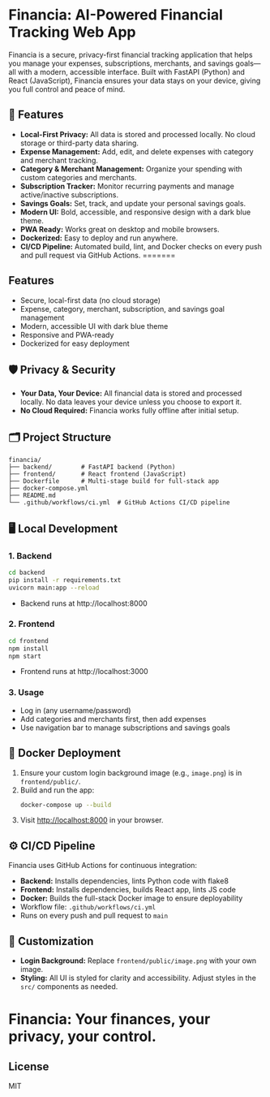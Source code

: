 # Financia: AI-Powered Financial Tracking Web App

Financia is a secure, privacy-first financial tracking application that helps you manage your expenses, subscriptions, merchants, and savings goals—all with a modern, accessible interface. Built with FastAPI (Python) and React (JavaScript), Financia ensures your data stays on your device, giving you full control and peace of mind.


## 🚀 Features
- **Local-First Privacy:** All data is stored and processed locally. No cloud storage or third-party data sharing.
- **Expense Management:** Add, edit, and delete expenses with category and merchant tracking.
- **Category & Merchant Management:** Organize your spending with custom categories and merchants.
- **Subscription Tracker:** Monitor recurring payments and manage active/inactive subscriptions.
- **Savings Goals:** Set, track, and update your personal savings goals.
- **Modern UI:** Bold, accessible, and responsive design with a dark blue theme.
- **PWA Ready:** Works great on desktop and mobile browsers.
- **Dockerized:** Easy to deploy and run anywhere.
- **CI/CD Pipeline:** Automated build, lint, and Docker checks on every push and pull request via GitHub Actions.
=======
## Features
- Secure, local-first data (no cloud storage)
- Expense, category, merchant, subscription, and savings goal management
- Modern, accessible UI with dark blue theme
- Responsive and PWA-ready
- Dockerized for easy deployment


## 🛡️ Privacy & Security
- **Your Data, Your Device:** All financial data is stored and processed locally. No data leaves your device unless you choose to export it.
- **No Cloud Required:** Financia works fully offline after initial setup.

## 🗂️ Project Structure
```
financia/
├── backend/        # FastAPI backend (Python)
├── frontend/       # React frontend (JavaScript)
├── Dockerfile      # Multi-stage build for full-stack app
├── docker-compose.yml
├── README.md
└── .github/workflows/ci.yml  # GitHub Actions CI/CD pipeline
```

## 🖥️ Local Development
### 1. Backend
```sh
cd backend
pip install -r requirements.txt
uvicorn main:app --reload
```
- Backend runs at http://localhost:8000

### 2. Frontend
```sh
cd frontend
npm install
npm start
```
- Frontend runs at http://localhost:3000

### 3. Usage
- Log in (any username/password)
- Add categories and merchants first, then add expenses
- Use navigation bar to manage subscriptions and savings goals

## 🐳 Docker Deployment
1. Ensure your custom login background image (e.g., `image.png`) is in `frontend/public/`.
2. Build and run the app:
   ```sh
   docker-compose up --build
   ```
3. Visit [http://localhost:8000](http://localhost:8000) in your browser.

## ⚙️ CI/CD Pipeline
Financia uses GitHub Actions for continuous integration:
- **Backend:** Installs dependencies, lints Python code with flake8
- **Frontend:** Installs dependencies, builds React app, lints JS code
- **Docker:** Builds the full-stack Docker image to ensure deployability
- Workflow file: `.github/workflows/ci.yml`
- Runs on every push and pull request to `main`


## 📝 Customization
- **Login Background:** Replace `frontend/public/image.png` with your own image.
- **Styling:** All UI is styled for clarity and accessibility. Adjust styles in the `src/` components as needed.


**Financia: Your finances, your privacy, your control.** 
=======
## License
MIT 

